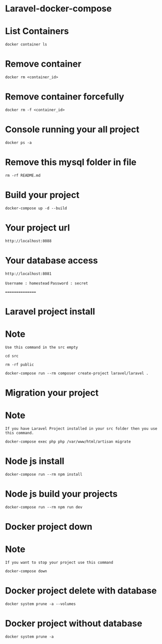 # Laravel-docker-compose

# List Containers

`docker container ls`

# Remove container

`docker rm <container_id>`

# Remove container forcefully

`docker rm -f <container_id>`


# Console running your all project

`docker ps -a`

# Remove this mysql folder in file

`rm -rf README.md`


# Build your project

`docker-compose up -d --build`

# Your project url

`http://localhost:8088`

# Your database access

`http://localhost:8081`

`Username : homestead`
`Password : secret`

``==============``

# Laravel project install

# Note

```Use this command in the src empty```

`cd src` 

`rm -rf public`

`docker-compose run --rm composer create-project laravel/laravel .`

# Migration your project

# Note

```If you have Laravel Project installed in your src folder then you use this command.```

`docker-compose exec php php /var/www/html/artisan migrate`

# Node js install

`docker-compose run --rm npm install`

# Node js build your projects

`docker-compose run --rm npm run dev`

# Docker project down 

# Note 

``If you want to stop your project use this command``

`docker-compose down`

# Docker project delete with database

`docker system prune -a --volumes`

# Docker project without database

`docker system prune -a`

